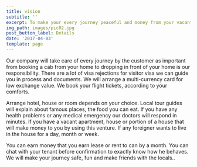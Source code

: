 ```yaml
---
title: vision
subtitle: ''
excerpt: To make your every journey peaceful and money from your vacant home
img_path: images/pic02.jpg
post_button_label: Details
date: '2017-04-03'
template: page
---
```

Our company will take care of every journey by the customer as important from booking a cab from your home to dropping in front of your home is our responsibility. There are a lot of visa rejections for visitor visa we can guide you in process and documents. We will arrange a multi-currency card for low exchange value. We book your flight tickets, according to your comforts. 

Arrange hotel, house or room depends on your choice. Local tour guides will explain about famous places, the food you can eat. If you have any health problems or any medical emergency our doctors will respond in minutes. If you have a vacant apartment, house or portion of a house that will make money to you by using this venture. If any foreigner wants to live in the house for a day, month or week.

 You can earn money that you earn lease or rent to can by a month. You can chat with your tenant before confirmation to exactly know how he behaves. We will make your journey safe, fun and make friends with the locals..
